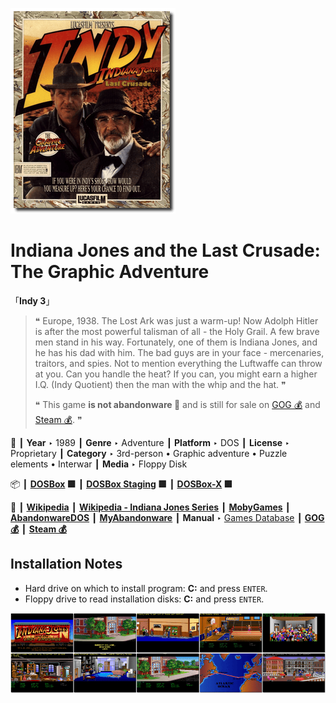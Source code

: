 ![](Thumbnail.png "application-thumbnail")

# Indiana Jones and the Last Crusade: The Graphic Adventure

「**Indy 3**」

> ❝ Europe, 1938. The Lost Ark was just a warm-up! Now Adolph Hitler is after the most powerful talisman of all - the Holy Grail. A few brave men stand in his way. Fortunately, one of them is Indiana Jones, and he has his dad with him. The bad guys are in your face - mercenaries, traitors, and spies. Not to mention everything the Luftwaffe can throw at you. Can you handle the heat? If you can, you might earn a higher I.Q. (Indy Quotient) then the man with the whip and the hat. ❞
>
> ❝ This game **is not abandonware 🚫** and is still for sale on [GOG 💰](https://gog.com/en/game/indiana_jones_and_the_last_crusade) and [Steam 💰](https://store.steampowered.com/app/32310/Indiana_Jones_and_the_Last_Crusade/). ❞
>

📌 ┃ **Year** ‣ 1989 ┃ **Genre** ‣ Adventure ┃ **Platform** ‣ DOS ┃ **License** ‣ Proprietary ┃ **Category** ‣ 3rd-person • Graphic adventure • Puzzle elements • Interwar ┃ **Media** ‣ Floppy Disk 

📦 ┃ **[DOSBox](https://www.dosbox.com/) 🟩** ┃ **[DOSBox Staging](https://dosbox-staging.github.io/) 🟩** ┃ **[DOSBox-X](https://dosbox-x.com/) 🟩** 

📎 ┃ **[Wikipedia](https://en.wikipedia.org/wiki/Indiana_Jones_and_the_Last_Crusade:_The_Graphic_Adventure)** ┃ **[Wikipedia - Indiana Jones Series](https://en.wikipedia.org/wiki/Indiana_Jones#Video_games)** ┃ **[MobyGames](https://www.mobygames.com/game/534/indiana-jones-and-the-last-crusade-the-graphic-adventure/)** ┃ **[AbandonwareDOS](https://www.abandonwaredos.com/abandonware-game.php?abandonware=Indiana+Jones+and+the+Last+Crusade&gid=1295)** ┃ **[MyAbandonware](https://www.myabandonware.com/game/indiana-jones-and-the-last-crusade-the-graphic-adventure-1ba)** ┃ **Manual** ‣ [Games Database](https://www.gamesdatabase.org/game/microsoft-dos/indiana-jones-and-the-last-crusade) ┃ **[GOG 💰](https://gog.com/en/game/indiana_jones_and_the_last_crusade)** ┃ **[Steam 💰](https://store.steampowered.com/app/32310/Indiana_Jones_and_the_Last_Crusade/)** 

## Installation Notes
- Hard drive on which to install program: **C:** and press `ENTER`.
- Floppy drive to read installation disks: **C:** and press `ENTER`.

![](Montage.png "Indiana Jones and the Last Crusade: The Graphic Adventure")

